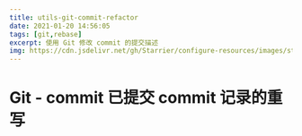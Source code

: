 ```yaml
---
title: utils-git-commit-refactor
date: 2021-01-20 14:56:05
tags: [git,rebase]
excerpt: 使用 Git 修改 commit 的提交描述
img: https://cdn.jsdelivr.net/gh/Starrier/configure-resources/images/starrier/fin-series.jpeg
---
```


# Git - commit 已提交 commit 记录的重写
